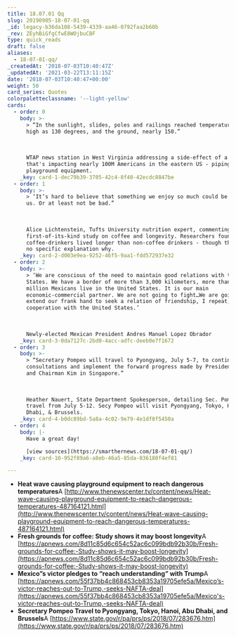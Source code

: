 ```yaml
---
title: 18.07.01 Qq
slug: 20190905-18-07-01-qq
_id: legacy-b36da108-5439-4339-aa46-0792faa2b60b
_rev: ZEyhBiGfgCfwE8WOjbuCBF
type: quick_reads
draft: false
aliases:
  - 18-07-01-qq/
_createdAt: '2018-07-03T10:40:47Z'
_updatedAt: '2021-03-22T13:11:15Z'
date: '2018-07-03T10:40:47+00:00'
weight: 50
card_series: Quotes
colorpaletteclassname: '--light-yellow'
cards:
  - order: 0
    body: >-
      > “In the sunlight, slides, poles and railings reached temperatures as
      high as 130 degrees, and the ground, nearly 150.”  
        
        
        
      WTAP news station in West Virginia addressing a side-effect of a heat wave
      that's impacting nearly 100M Americans in the eastern US - piping hot
      playground equipment.
    _key: card-1-dec79b39-3705-42c4-8f40-42ecdc8847be
  - order: 1
    body: >-
      > ‘It’s hard to believe that something we enjoy so much could be good for
      us. Or at least not be bad.”  
        
        
        
      Alice Lichtenstein, Tufts University nutrition expert, commenting on a
      first-of-its-kind study on coffee and longevity. Researchers found
      coffee-drinkers lived longer than non-coffee drinkers - though they have
      no specific explanation why.
    _key: card-2-d003e9ea-9252-46f5-9aa1-fdd572937e32
  - order: 2
    body: >-
      > ‘We are conscious of the need to maintain good relations with the United
      States. We have a border of more than 3,000 kilometers, more than 12
      million Mexicans live in the United States. It is our main
      economic-commercial partner. We are not going to fight…We are going to
      extend our frank hand to seek a relation of friendship, I repeat, of
      cooperation with the United States.’  
        
        
        
      Newly-elected Mexican President Andres Manuel Lopez Obrador
    _key: card-3-0da7127c-2bd0-4acc-adfc-deeb0e7f1672
  - order: 3
    body: >-
      > “Secretary Pompeo will travel to Pyongyang, July 5-7, to continue
      consultations and implement the forward progress made by President Trump
      and Chairman Kim in Singapore.”  
        
        
        
      Heather Nauert, State Department Spokesperson, detailing Sec. Pompeo's
      travel from July 5-12. Secy Pompeo will visit Pyongyang, Tokyo, Hanoi, Abu
      Dhabi, & Brussels.
    _key: card-4-b0dc89bd-5a8a-4c02-9e79-4e1df8f5450a
  - order: 4
    body: |-
      Have a great day!

      [view sources](https://smarthernews.com/18-07-01-qq/)
    _key: card-10-952f89a6-a8eb-46a5-85da-036180f4ef81

---
```

* **Heat wave causing playground equipment to reach dangerous temperatures**A [http://www.thenewscenter.tv/content/news/Heat-wave-causing-playground-equipment-to-reach-dangerous-temperatures-487164121.html](http://www.thenewscenter.tv/content/news/Heat-wave-causing-playground-equipment-to-reach-dangerous-temperatures-487164121.html)
* **Fresh grounds for coffee: Study shows it may boost longevity**A [https://apnews.com/8d11c85d6c654c52ac6c099bdb92b30b/Fresh-grounds-for-coffee:-Study-shows-it-may-boost-longevity](https://apnews.com/8d11c85d6c654c52ac6c099bdb92b30b/Fresh-grounds-for-coffee:-Study-shows-it-may-boost-longevity)
* **Mexico”s victor pledges to “reach understanding” with Trump**A [https://apnews.com/55f37bb4c868453cb8353a19705efe5a/Mexico’s-victor-reaches-out-to-Trump,-seeks-NAFTA-deal](https://apnews.com/55f37bb4c868453cb8353a19705efe5a/Mexico's-victor-reaches-out-to-Trump,-seeks-NAFTA-deal)
* **Secretary Pompeo Travel to Pyongyang, Tokyo, Hanoi, Abu Dhabi, and Brussels**A [https://www.state.gov/r/pa/prs/ps/2018/07/283676.htm](https://www.state.gov/r/pa/prs/ps/2018/07/283676.htm)
